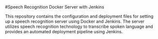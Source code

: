 #Speech Recognition Docker Server with Jenkins

This repository contains the configuration and deployment files for setting up a speech recognition server using Docker and Jenkins. The server utilizes speech recognition technology to transcribe spoken language and provides an automated deployment pipeline using Jenkins.
